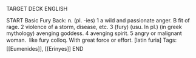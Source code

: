TARGET DECK
ENGLISH

START
Basic
Fury
Back: n. (pl. -ies) 1 a wild and passionate anger. B fit of rage. 2 violence of a storm, disease, etc. 3 (fury) (usu. In pl.) (in greek mythology) avenging goddess. 4 avenging spirit. 5 angry or malignant woman.  like fury colloq. With great force or effort. [latin furia]
Tags: [[Eumenides]], [[Erinyes]]
END
